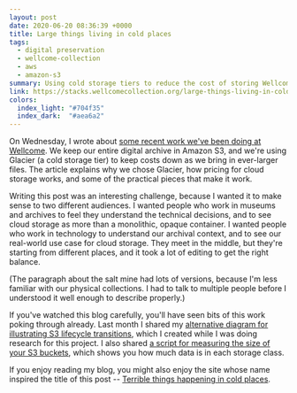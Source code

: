 ```yaml
---
layout: post
date: 2020-06-20 08:36:39 +0000
title: Large things living in cold places
tags:
  - digital preservation
  - wellcome-collection
  - aws
  - amazon-s3
summary: Using cold storage tiers to reduce the cost of storing Wellcome's digital collections in the cloud.
link: https://stacks.wellcomecollection.org/large-things-living-in-cold-places-66cbc3603e14
colors:
  index_light: "#704f35"
  index_dark:  "#aea6a2"
---
```


On Wednesday, I wrote about [some recent work we've been doing at Wellcome][stacks].
We keep our entire digital archive in Amazon S3, and we're using Glacier (a cold storage tier) to keep costs down as we bring in ever-larger files.
The article explains why we chose Glacier, how pricing for cloud storage works, and some of the practical pieces that make it work.

Writing this post was an interesting challenge, because I wanted it to make sense to two different audiences.
I wanted people who work in museums and archives to feel they understand the technical decisions, and to see cloud storage as more than a monolithic, opaque container.
I wanted people who work in technology to understand our archival context, and to see our real-world use case for cloud storage.
They meet in the middle, but they're starting from different places, and it took a lot of editing to get the right balance.

(The paragraph about the salt mine had lots of versions, because I'm less familiar with our physical collections.
I had to talk to multiple people before I understood it well enough to describe properly.)

If you've watched this blog carefully, you'll have seen bits of this work poking through already.
Last month I shared my [alternative diagram for illustrating S3 lifecycle transitions][transitions], which I created while I was doing research for this project.
I also shared [a script for measuring the size of your S3 buckets][buckets], which shows you how much data is in each storage class.

If you enjoy reading my blog, you might also enjoy the site whose name inspired the title of this post -- [Terrible things happening in cold places][coldplaces].

[stacks]: https://stacks.wellcomecollection.org/large-things-living-in-cold-places-66cbc3603e14
[transitions]: /2020/illustrating-lifecycle-transitions-in-amazon-s3/
[buckets]: /2020/finding-the-size-of-your-s3-buckets/
[coldplaces]: http://www.terriblethingshappeningincoldplaces.com/about
